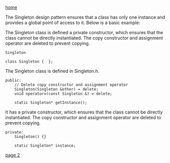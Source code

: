 [home](./page01.md)

The Singleton design pattern ensures that a class has only one instance and provides a global point of access to it. Below is a basic example:

The Singleton class is defined a private constructor, which ensures that the class cannot be directly instantiated. The copy constructor and assignment operator are deleted to prevent copying.

```
Singleton
```

```
class Singleton {  };
```


The Singleton class is defined in Singleton.h. 



```
public:
    // Delete copy constructor and assignment operator
    Singleton(Singleton &other) = delete;
    void operator=(const Singleton &) = delete;

    static Singleton* getInstance();
```
It has a private constructor, which ensures that the class cannot be directly instantiated. The copy constructor and assignment operator are deleted to prevent copying.

```
private:
    Singleton() {}

    static Singleton* instance;
```

[page 2](./page02.md)
